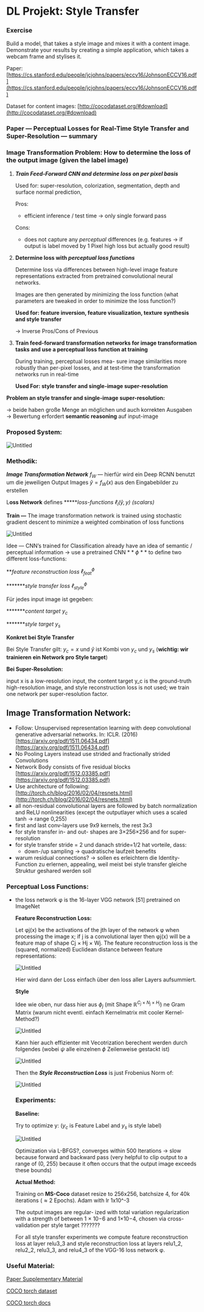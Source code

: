 # DL Projekt: Style Transfer

### Exercise

Build a model, that takes a style image and mixes it with a content image. Demonstrate your results by creating a simple application, which takes a webcam frame and stylises it.

Paper: [https://cs.stanford.edu/people/jcjohns/papers/eccv16/JohnsonECCV16.pdf](https://cs.stanford.edu/people/jcjohns/papers/eccv16/JohnsonECCV16.pdf)

Dataset for content images: [http://cocodataset.org/#download](http://cocodataset.org/#download)

### Paper — Perceptual Losses for Real-Time Style Transfer and Super-Resolution — summary

### Image Transformation Problem: How to determine the loss of the output image (given the label image)

1. ***Train Feed-Forward CNN and determine loss on per pixel basis***
    
    Used for: super-resolution, colorization, segmentation, depth and surface normal prediction, 
    
    Pros:
    
    - efficient inference / test time → only single forward pass
    
    Cons:
    
    - does not capture any *perceptual* differences (e.g. features → if output is label moved by 1 Pixel high loss but actually good result)

1. **Determine loss with *perceptual loss functions***
    
    Determine loss via differences between high-level image feature representations extracted from pretrained convolutional neural networks.
    
    Images are then generated by minimizing the loss function (what parameters are tweaked in order to minimize the loss function?) 
    
    **Used for: feature inversion, feature visualization, texture synthesis and style transfer**
    
    → Inverse Pros/Cons of Previous
    
2. **Train feed-forward transformation networks for image transformation tasks and use a perceptual loss function at training**
    
    During training, perceptual losses mea- sure image similarities more robustly than per-pixel losses, and at test-time the transformation networks run in real-time
    
    ********Used For: style transfer and single-image super-resolution********
    

**Problem an style transfer and single-image super-resolution:**

→ beide haben große Menge an möglichen und auch korrekten Ausgaben → Bewertung erfordert **************semantic reasoning************** auf input-image

### Proposed System:

![Untitled](resources/Untitled.png)

### Methodik:

*****************************Image Transformation Network***************************** $f_W$ — hierfür wird ein Deep RCNN benutzt um die jeweiligen Output Images $\hat{y} =f_W(x)$ aus den Eingabebilder zu erstellen

L******oss Network****** defines ******loss-functions $\ell_i(\hat{y}, y)$ (scalars)*

************Train —************ The image transformation network is trained using stochastic gradient descent to minimize a weighted combination of loss functions

![Untitled](resources/Untitled%201.png)

Idee — CNN’s trained for Classification already have an idea of semantic / perceptual information → use a pretrained CNN $**\phi**$ to define two different loss-functions:

***feature reconstruction loss $\ell_{\text{feat}}^\phi$*

********style transfer loss $\ell_{\text{style}}^{\phi}$*

Für jedes input image ist gegeben:

********content target $y_c$*

********style target $y_s$*

************Konkret bei Style Transfer************

Bei Style Transfer gilt: $y_c = x$ und $\hat{y}$ ist Kombi von $y_c$ und $y_s$ (****************wichtig: wir trainieren ein Network pro Style target****************)

******Bei Super-Resolution:******

input x is a low-resolution input, the content target y_c is the ground-truth high-resolution image, and style reconstruction loss is not used; we train one network per super-resolution factor.

## Image Transformation Network:

- Follow: Unsupervised representation learning with deep convolutional generative adversarial networks. In: ICLR. (2016)
[https://arxiv.org/pdf/1511.06434.pdf](https://arxiv.org/pdf/1511.06434.pdf)
- No Pooling Layers instead use strided and fractionally strided Convolutions
- Network Body consists of five residual blocks
[https://arxiv.org/pdf/1512.03385.pdf](https://arxiv.org/pdf/1512.03385.pdf)
- Use architecture of following:
[http://torch.ch/blog/2016/02/04/resnets.html](http://torch.ch/blog/2016/02/04/resnets.html)
- all non-residual convolutional layers are followed by batch normalization and ReLU nonlinearities (except the outputlayer which uses a scaled tanh → range 0,255)
- first and last conv-layers use 9x9 kernels, the rest 3x3
- for style transfer in- and out- shapes are 3×256×256 and for super-resolution
- for style transfer stride = 2  und danach stride=1/2 hat vorteile, dass:
    - down-/up sampling → quadratische laufzeit benefits
- warum residual connections? → sollen es erleichtern die Identity-Function zu erlernen, appealing, weil meist bei style transfer gleiche Struktur geshared werden soll

### Perceptual Loss Functions:

- the loss network φ is the 16-layer VGG network [51] pretrained on ImageNet
    
    ********************************************************Feature Reconstruction Loss:********************************************************
    
    Let φj(x) be the activations of the jth layer of the network φ when processing the image x; if j is a convolutional layer then φj(x) will be a feature map of shape Cj × Hj × Wj. The feature reconstruction loss is the (squared, normalized) Euclidean distance between feature representations:
    
    ![Untitled](resources/Untitled%202.png)
    
    Hier wird dann der Loss einfach über den loss aller Layers aufsummiert.
    
    ************Style************ 
    
    Idee wie oben, nur dass hier aus $\phi_j$ (mit Shape $\mathbb{R}^{C_j \times N_j \times H_j}$) ne Gram Matrix (warum nicht eventl. einfach Kernelmatrix mit cooler Kernel-Method?)
    
    ![Untitled](resources/Untitled%203.png)
    
    Kann hier auch effizienter mit Vecotrization berechent werden durch folgendes (wobei $\psi$ alle einzelnen $\phi$ Zeilenweise gestackt ist)
    
    ![Untitled](resources/Untitled%204.png)
    
    Then the *********************************Style Reconstruction Loss********************************* is just Frobenius Norm of:
    
    ![Untitled](resources/Untitled%205.png)
    
    ### Experiments:
    
    ******************Baseline:******************
    
    Try to optimize y: ($y_c$ is Feature Label and $y_s$ is style label)
    
    ![Untitled](resources/Untitled%206.png)
    
    Optimization via L-BFGS?, converges within 500 Iterations → slow because forward and backward pass (very helpful to clip output to a range of (0, 255) because it often occurs that the output image exceeds these bounds)
    
    ******************Actual Method:******************
    
    Training on ********MS-Coco******** dataset resize to 256x256, batchsize 4, for 40k iterations ($\approx 2$ Epochs). Adam with lr 1x10^-3
    
    The output images are regular- ized with total variation regularization with a strength of between 1 × 10−6 and 1×10−4, chosen via cross-validation per style target ???????
    
    For all style transfer experiments we compute feature reconstruction loss at layer relu3_3 and style reconstruction loss at layers relu1_2, relu2_2, relu3_3, and relu4_3 of the VGG-16 loss network φ.
    

### Useful Material:

[Paper Supplementary Material](https://cs.stanford.edu/people/jcjohns/papers/fast-style/fast-style-supp.pdf)

[COCO torch dataset](https://medium.com/howtoai/pytorch-torchvision-coco-dataset-b7f5e8cad82)

[COCO torch docs](https://pytorch.org/vision/stable/_modules/torchvision/datasets/coco.html)
